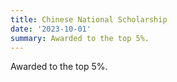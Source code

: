 ```yaml
---
title: Chinese National Scholarship
date: '2023-10-01'
summary: Awarded to the top 5%.
---
```

Awarded to the top 5%.